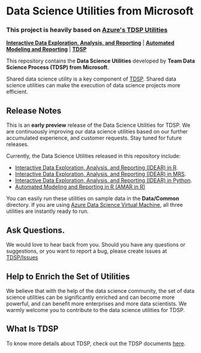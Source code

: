 # Data Science Utilities from Microsoft

### This project is heavily based on [Azure's TDSP Utilities](https://github.com/Azure/Azure-TDSP-Utilities)

[**Interactive Data Exploration, Analysis, and Reporting**](DataScienceUtilities/DataReport-Utils/) | [**Automated Modeling and Reporting**](DataScienceUtilities/Modeling/) | [**TDSP**](https://github.com/Azure/Microsoft-TDSP)

This repository contains the **Data Science Utilities** developed by **Team Data Science Process (TDSP) from Microsoft**. 

Shared data science utility is a key component of [TDSP](https://github.com/Azure/Microsoft-TDSP). Shared data science utilities can make the execution of data science projects more efficient. 

## Release Notes

This is an **early preview** release of the Data Science Utilities for TDSP. We are continuously improving our data science utilities based on our further accumulated experience, and customer requests. Stay tuned for future releases. 

Currently, the Data Science Utilities released in this repository include:

- [Interactive Data Exploration, Analysis, and Reporting (IDEAR) in R](DataScienceUtilities/DataReport-Utils/R).
- [Interactive Data Exploration, Analysis, and Reporting (IDEAR) in MRS](DataScienceUtilities/DataReport-Utils/MRS).
- [Interactive Data Exploration, Analysis, and Reporting (IDEAR) in Python](DataScienceUtilities/DataReport-Utils/Python).
- [Automated Modeling and Reporting in R (AMAR in R)](DataScienceUtilities/Modeling/)

You can easily run these utilities on sample data in the **Data/Common** directory. If you are using [Azure Data Science Virtual Machine](https://azure.microsoft.com/en-us/marketplace/partners/microsoft-ads/standard-data-science-vm/), all three utilities are instantly ready to run. 

## Ask Questions. 

We would love to hear back from you. Should you have any questions or suggestions, or you want to report a bug, please create issues at [TDSP/Issues](https://github.com/Azure/Azure-TDSP-Utilities/issues)

## Help to Enrich the Set of Utilities
We believe that with the help of the data science community, the set of data science utilities can be significantly enriched and can become more powerful, and can benefit more enterprises and more data scientists. We warmly welcome you to contribute to the data science utilities for TDSP.

## What Is TDSP
To know more details about TDSP, check out the TDSP documents [here](https://github.com/Azure/Microsoft-TDSP).


